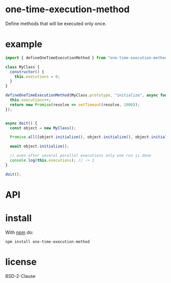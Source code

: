 
# one-time-execution-method

Define methods that will be executed only once.


# example

<!-- skip-example -->

```javascript
import { defineOneTimeExecutionMethod } from "one-time-execution-method";

class MyClass {
  constructor() {
    this.executions = 0;
  }
}

defineOneTimeExecutionMethod(MyClass.prototype, "initialize", async function() {
  this.executions++;
  return new Promise(resolve => setTimeout(resolve, 1000));
});


async doit() {
  const object = new MyClass();

  Promise.all([object.initialize(), object.initialize(), object.initialize()]);

  await object.initialize();

  // even after several parallel executions only one run is done
  console.log(this.executions); // -> 1
}

doit();

```

# API

# install

With [npm](http://npmjs.org) do:

```shell
npm install one-time-execution-method
```

# license

BSD-2-Clause
